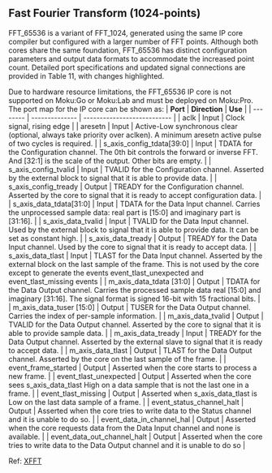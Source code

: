 ## Fast Fourier Transform (1024-points)

FFT_65536 is a variant of FFT_1024, generated using the same IP core compiler but configured with a larger number of FFT points. Although both cores share the same foundation, FFT_65536 has distinct configuration parameters and output data formats to accommodate the increased point count. Detailed port specifications and updated signal connections are provided in Table 11, with changes highlighted. 

Due to hardware resource limitations, the FFT_65536 IP core is not supported on Moku:Go or Moku:Lab and must be deployed on Moku:Pro.
The port map for the IP core can be shown as: 
| **Port** | **Direction**  | **Use**                     |
| -------- | -------------- | --------------------------- |
| aclk     | Input          | Clock signal, rising edge   |
| aresetn     | Input          | Active-Low synchronous clear (optional, always take priority over aclken). A minimum aresetn active pulse of two cycles is required.    |
| s_axis_config_tdata[39:0] | Input | TDATA for the Configuration channel. The 0th bit controls the forward or inverse FFT. And [32:1] is the scale of the output. Other bits are empty.   |
| s_axis_config_tvalid  | Input          | TVALID for the Configuration channel. Asserted by the external block to signal that it is able to provide data.               |
| s_axis_config_tready      |  Output  | TREADY for the Configuration channel. Asserted by the core to signal that it is ready to accept configuration data.   |
| s_axis_data_tdata[31:0] | Input | TDATA for the Data Input channel. Carries the unprocessed sample data: real part is [15:0] and imaginary part is [31:16].  |
| s_axis_data_tvalid  | Input          | TVALID for the Data Input channel. Used by the external block to signal that it is able to provide data. It can be set as constant high.               |
| s_axis_data_tready      |  Output  | TREADY for the Data Input channel. Used by the core to signal that it is ready to accept data.   |
| s_axis_data_tlast | Input | TLAST for the Data Input channel. Asserted by the external block on the last sample of the frame. This is not used by the core except to generate the events event_tlast_unexpected and event_tlast_missing events   |
| m_axis_data_tdata [31:0]        | Output          | TDATA for the Data Output channel. Carries the processed sample data real [15:0] and imaginary [31:16]. The signal format is signed 16-bit with 15 fractional bits.  |
| m_axis_data_tuser [15:0]        | Output          | TUSER for the Data Output channel. Carries the index of per-sample information.  |
| m_axis_data_tvalid   | Output         | TVALID for the Data Output channel. Asserted by the core to signal that it is able to provide sample data.                |
| m_axis_data_tready   | Input         | TREADY for the Data Output channel. Asserted by the external slave to signal that it is ready to accept data.                |
| m_axis_data_tlast        | Output          | TLAST for the Data Output channel. Asserted by the core on the last sample of the frame.  |
| event_frame_started | Output | Asserted when the core starts to process a new frame. |
| event_tlast_unexpected | Output | Asserted when the core sees s_axis_data_tlast High on a data sample that is not the last one in a frame.  |
| event_tlast_missing | Output | Asserted when s_axis_data_tlast is Low on the last data sample of a frame. |
| event_status_channel_halt | Output | Asserted when the core tries to write data to the Status channel and it is unable to do so. |
| event_data_in_channel_hal | Output | Asserted when the core requests data from the Data Input channel and none is available. |
| event_data_out_channel_halt | Output | Asserted when the core tries to write data to the Data Output channel and it is unable to do so |


Ref: [XFFT](https://docs.amd.com/r/en-US/pg109-xfft/Port-Descriptions)